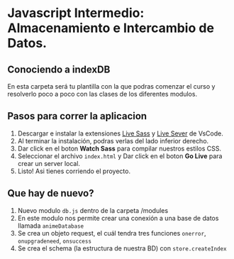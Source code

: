 # Javascript Intermedio: Almacenamiento e Intercambio de Datos.

## Conociendo a indexDB 

En esta carpeta será tu plantilla con la que podras comenzar
el curso y resolverlo poco a poco con las clases de los diferentes modulos.

## Pasos para correr la aplicacion

1. Descargar e instalar la extensiones [Live Sass](https://marketplace.visualstudio.com/items?itemName=ritwickdey.live-sass) y [Live Sever](https://marketplace.visualstudio.com/items?itemName=ritwickdey.LiveServer) de VsCode.
2. Al terminar la instalación, podras verlas del lado inferior derecho.
3. Dar click en el boton  __Watch Sass__ para compilar nuestros estilos CSS.
4. Seleccionar el archivo `index.html` y Dar click en el boton __Go Live__ para crear un server local.
5. Listo! Asi tienes corriendo el proyecto.

## Que hay de nuevo?
1. Nuevo modulo `db.js` dentro de la carpeta /modules
2. En este modulo nos permite crear una conexión a una base de datos llamada `animeDatabase`
3. Se crea un objeto request, el cuál tendra tres funciones `onerror`, `onupgradeneed`, `onsuccess` 
4. Se crea el schema (la estructura de nuestra BD) con `store.createIndex`
